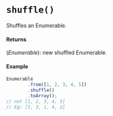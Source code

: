 # `shuffle()`

Shuffles an Enumerable.

#### Returns

(*Enumerable*): new shuffled Enumerable.

#### Example

```js
Enumerable
        .from([1, 2, 3, 4, 5])
        .shuffle()
        .toArray();
// not [1, 2, 3, 4, 5]
// Eg: [5, 3, 1, 4, 2]
```
